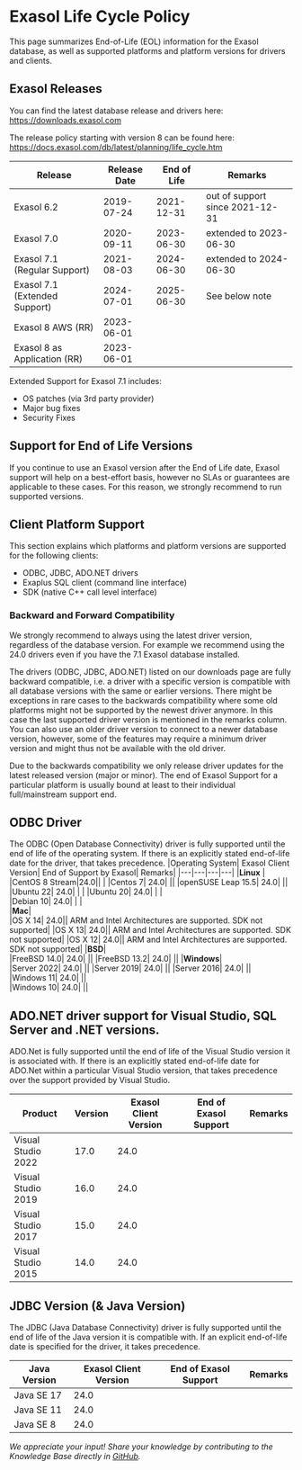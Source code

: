 
# Exasol Life Cycle Policy
This page summarizes End-of-Life (EOL) information for the Exasol database, as well as supported platforms and platform versions for drivers and clients.

## Exasol Releases
You can find the latest database release and drivers here: https://downloads.exasol.com

The release policy starting with version 8 can be found here: https://docs.exasol.com/db/latest/planning/life_cycle.htm

|  Release | Release Date  | End of Life   |  Remarks  | 
|---|---|---|---|
|  Exasol 6.2 |  2019-07-24 |  2021-12-31 |  out of support since 2021-12-31 |
|  Exasol 7.0 |  2020-09-11 |  2023-06-30 |  extended to 2023-06-30|
|  Exasol 7.1 (Regular Support) |  2021-08-03 |  2024-06-30 |  extended to 2024-06-30 |
|  Exasol 7.1 (Extended Support) | 2024-07-01 | 2025-06-30 | See below note | 
|  Exasol 8 AWS (RR) | 2023-06-01 | | 
|  Exasol 8 as Application (RR) | 2023-06-01 | | 

Extended Support for Exasol 7.1 includes:
* OS patches (via 3rd party provider)
* Major bug fixes
* Security Fixes

## Support for End of Life Versions
If you continue to use an Exasol version after the End of Life date, Exasol support will help on a best-effort basis, however no SLAs or guarantees are applicable to these cases. For this reason, we strongly recommend to run supported versions.


## Client Platform Support

This section explains which platforms and platform versions are supported for the following clients:

   * ODBC, JDBC, ADO.NET drivers
   * Exaplus SQL client (command line interface)
   * SDK (native C++ call level interface)

### Backward and Forward Compatibility

We strongly recommend to always using the latest driver version, regardless of the database version. For example we recommend using the 24.0 drivers even if you have the 7.1 Exasol database installed.

The drivers (ODBC, JDBC, ADO.NET) listed on our downloads page are fully backward compatible, i.e. a driver with a specific version is compatible with all database versions with the same or earlier versions. There might be exceptions in rare cases to the backwards compatibility where some old platforms might not be supported by the newest driver anymore. In this case the last supported driver version is mentioned in the remarks column. You can also use an older driver version to connect to a newer database version, however, some of the features may require a minimum driver version and might thus not be available with the old driver.

Due to the backwards compatibility we only release driver updates for the latest released version (major or minor).
The end of Exasol Support for a particular platform is usually bound at least to their individual full/mainstream support end.
## ODBC Driver
The ODBC (Open Database Connectivity) driver is fully supported until the end of life of the operating system. If there is an explicitly stated end-of-life date for the driver, that takes precedence.
|Operating System|	Exasol Client Version|	End of Support by Exasol|	Remarks|
|---|---|---|---|
|**Linux**	|
|CentOS 8 Stream|24.0|| |
|Centos 7|	24.0|	||
|openSUSE Leap 15.5|	24.0| ||
|Ubuntu 22|	24.0|	|	|
|Ubuntu 20|	24.0|	|  |	
|Debian 10|	24.0|	|  |	
|**Mac**|	
|OS X 14| 24.0||  ARM and Intel Architectures are supported. SDK not supported|
|OS X 13| 24.0||  ARM and Intel Architectures are supported. SDK not supported|
|OS X 12| 24.0||	ARM and Intel Architectures are supported. SDK not supported|
|**BSD**|	
|FreeBSD 14.0|	24.0|	||
|FreeBSD 13.2|	24.0|	||
|**Windows**|	
|Server 2022|	24.0|	||
|Server 2019|	24.0|	||
|Server 2016|	24.0|	||	
|Windows 11|	24.0|	||	
|Windows 10|	24.0|	||	

## ADO.NET driver support for Visual Studio, SQL Server and .NET versions.
ADO.Net is fully supported until the end of life of the Visual Studio version it is associated with. If there is an explicitly stated end-of-life date for ADO.Net within a particular Visual Studio version, that takes precedence over the support provided by Visual Studio.

|Product	| Version | Exasol Client Version | End of Exasol Support|	Remarks|
|---|---|---|---|---|
|Visual Studio 2022| 17.0 | 24.0 | 	|	|
|Visual Studio 2019| 16.0 | 24.0 | 	|	|
|Visual Studio 2017| 15.0 | 24.0 | 	|	|
|Visual Studio 2015| 14.0 | 24.0 | 	|	|



## JDBC Version (& Java Version)

The JDBC (Java Database Connectivity) driver is fully supported until the end of life of the Java version it is compatible with. If an explicit end-of-life date is specified for the driver, it takes precedence.

|Java Version|	Exasol Client Version| End of Exasol Support|	Remarks|
|---|---|---|---|
|Java SE 17|24.0|||
|Java SE 11|24.0|||
|Java SE 8|24.0|||

*We appreciate your input! Share your knowledge by contributing to the Knowledge Base directly in [GitHub](https://github.com/exasol/public-knowledgebase).* 
